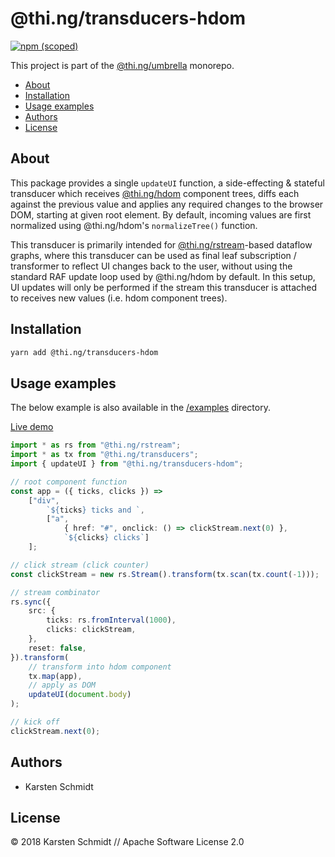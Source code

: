 # @thi.ng/transducers-hdom

[![npm (scoped)](https://img.shields.io/npm/v/@thi.ng/transducers-hdom.svg)](https://www.npmjs.com/package/@thi.ng/transducers-hdom)

This project is part of the
[@thi.ng/umbrella](https://github.com/thi-ng/umbrella/) monorepo.

<!-- TOC depthFrom:2 depthTo:3 -->

- [About](#about)
- [Installation](#installation)
- [Usage examples](#usage-examples)
- [Authors](#authors)
- [License](#license)

<!-- /TOC -->

## About

This package provides a single `updateUI` function, a side-effecting &
stateful transducer which receives
[@thi.ng/hdom](https://github.com/thi-ng/umbrella/tree/master/packages/hdom)
component trees, diffs each against the previous value and applies any
required changes to the browser DOM, starting at given root element. By
default, incoming values are first normalized using @thi.ng/hdom's
`normalizeTree()` function.

This transducer is primarily intended for
[@thi.ng/rstream](https://github.com/thi-ng/umbrella/tree/master/packages/rstream)-based
dataflow graphs, where this transducer can be used as final leaf
subscription / transformer to reflect UI changes back to the user,
without using the standard RAF update loop used by @thi.ng/hdom by
default. In this setup, UI updates will only be performed if the stream
this transducer is attached to receives new values (i.e. hdom component
trees).

## Installation

```bash
yarn add @thi.ng/transducers-hdom
```

## Usage examples

The below example is also available in the
[/examples](https://github.com/thi-ng/umbrella/tree/master/examples/transducers-hdom)
directory.

[Live demo](https://demo.thi.ng/umbrella/transducers-hdom/)

```ts
import * as rs from "@thi.ng/rstream";
import * as tx from "@thi.ng/transducers";
import { updateUI } from "@thi.ng/transducers-hdom";

// root component function
const app = ({ ticks, clicks }) =>
    ["div",
        `${ticks} ticks and `,
        ["a",
            { href: "#", onclick: () => clickStream.next(0) },
            `${clicks} clicks`]
    ];

// click stream (click counter)
const clickStream = new rs.Stream().transform(tx.scan(tx.count(-1)));

// stream combinator
rs.sync({
    src: {
        ticks: rs.fromInterval(1000),
        clicks: clickStream,
    },
    reset: false,
}).transform(
    // transform into hdom component
    tx.map(app),
    // apply as DOM
    updateUI(document.body)
);

// kick off
clickStream.next(0);
```

## Authors

- Karsten Schmidt

## License

&copy; 2018 Karsten Schmidt // Apache Software License 2.0
